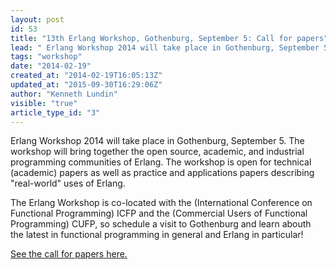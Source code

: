 ```yaml
---
layout: post
id: 53
title: "13th Erlang Workshop, Gothenburg, September 5: Call for papers"
lead: " Erlang Workshop 2014 will take place in Gothenburg, September 5. "
tags: "workshop"
date: "2014-02-19"
created_at: "2014-02-19T16:05:13Z"
updated_at: "2015-09-30T16:29:06Z"
author: "Kenneth Lundin"
visible: "true"
article_type_id: "3"
---
```


 Erlang Workshop 2014 will take place in Gothenburg, September 5. The workshop will bring together the open source, academic, and industrial programming communities of Erlang. The workshop is open for technical (academic) papers as well as practice and applications papers describing "real-world" uses of Erlang.

 The Erlang Workshop is co-located with the (International Conference on Functional Programming) ICFP and the (Commercial Users of Functional Programming) CUFP, so schedule a visit to Gothenburg and learn abouth the latest in functional programming in general and Erlang in particular!

[See the call for papers here.
](/workshop/2014/index.html)
